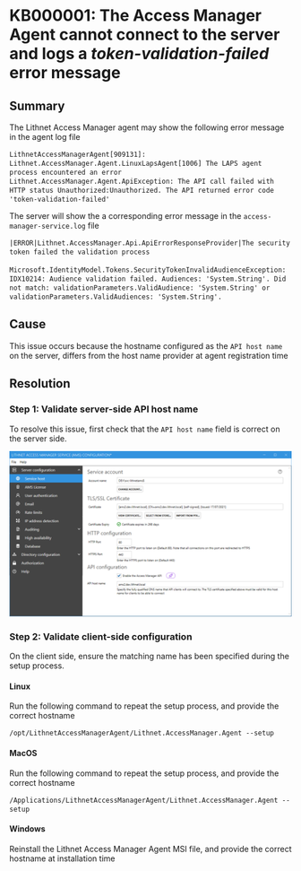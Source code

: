 # KB000001: The Access Manager Agent cannot connect to the server and logs a *token-validation-failed* error message 

## Summary
The Lithnet Access Manager agent may show the following error message in the agent log file

```
LithnetAccessManagerAgent[909131]: Lithnet.AccessManager.Agent.LinuxLapsAgent[1006] The LAPS agent process encountered an error
Lithnet.AccessManager.Agent.ApiException: The API call failed with HTTP status Unauthorized:Unauthorized. The API returned error code 'token-validation-failed'
```

The server will show the a corresponding error message in the `access-manager-service.log` file

```
|ERROR|Lithnet.AccessManager.Api.ApiErrorResponseProvider|The security token failed the validation process

Microsoft.IdentityModel.Tokens.SecurityTokenInvalidAudienceException: IDX10214: Audience validation failed. Audiences: 'System.String'. Did not match: validationParameters.ValidAudience: 'System.String' or validationParameters.ValidAudiences: 'System.String'.
```

## Cause
This issue occurs because the hostname configured as the `API host name` on the server, differs from the host name provider at agent registration time

## Resolution
### Step 1: Validate server-side API host name
To resolve this issue, first check that the `API host name` field is correct on the server side.

<img src="../../images/ui-page-service-host.png">

### Step 2: Validate client-side configuration
On the client side, ensure the matching name has been specified during the setup process.

#### Linux
Run the following command to repeat the setup process, and provide the correct hostname

```shell
/opt/LithnetAccessManagerAgent/Lithnet.AccessManager.Agent --setup
```

#### MacOS
Run the following command to repeat the setup process, and provide the correct hostname

```shell
/Applications/LithnetAccessManagerAgent/Lithnet.AccessManager.Agent --setup
```

#### Windows
Reinstall the Lithnet Access Manager Agent MSI file, and provide the correct hostname at installation time
